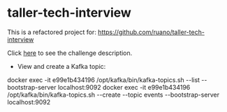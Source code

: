 # taller-tech-interview

This is a refactored project for: https://github.com/ruano/taller-tech-interview

Click [here](./assets/challenge.png) to see the challenge description.

- View and create a Kafka topic:

docker exec -it e99e1b434196 /opt/kafka/bin/kafka-topics.sh --list --bootstrap-server localhost:9092
docker exec -it e99e1b434196 /opt/kafka/bin/kafka-topics.sh --create --topic events --bootstrap-server localhost:9092